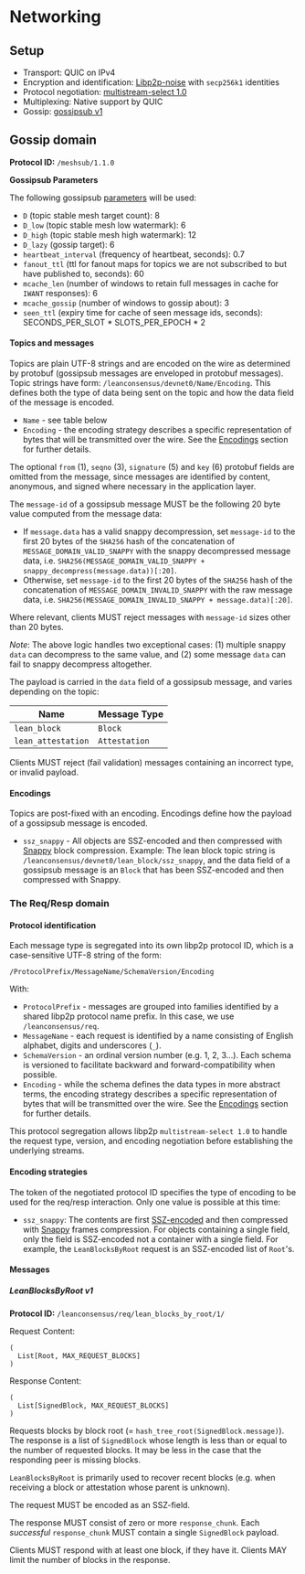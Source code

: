 # Networking

## Setup

- Transport: QUIC on IPv4
- Encryption and identification: [Libp2p-noise](https://github.com/libp2p/specs/tree/master/noise) with `secp256k1` identities
- Protocol negotiation: [multistream-select 1.0](https://github.com/multiformats/multistream-select/)
- Multiplexing: Native support by QUIC
- Gossip: [gossipsub v1](https://github.com/libp2p/specs/blob/master/pubsub/gossipsub/gossipsub-v1.0.md)

## Gossip domain

**Protocol ID:** `/meshsub/1.1.0`

**Gossipsub Parameters**

The following gossipsub
[parameters](https://github.com/libp2p/specs/blob/master/pubsub/gossipsub/gossipsub-v1.0.md#parameters)
will be used:

- `D` (topic stable mesh target count): 8
- `D_low` (topic stable mesh low watermark): 6
- `D_high` (topic stable mesh high watermark): 12
- `D_lazy` (gossip target): 6
- `heartbeat_interval` (frequency of heartbeat, seconds): 0.7
- `fanout_ttl` (ttl for fanout maps for topics we are not subscribed to but have
  published to, seconds): 60
- `mcache_len` (number of windows to retain full messages in cache for `IWANT`
  responses): 6
- `mcache_gossip` (number of windows to gossip about): 3
- `seen_ttl` (expiry time for cache of seen message ids, seconds):
  SECONDS_PER_SLOT * SLOTS_PER_EPOCH * 2

#### Topics and messages

Topics are plain UTF-8 strings and are encoded on the wire as determined by
protobuf (gossipsub messages are enveloped in protobuf messages). Topic strings
have form: `/leanconsensus/devnet0/Name/Encoding`. This defines both the type of
data being sent on the topic and how the data field of the message is encoded.

- `Name` - see table below
- `Encoding` - the encoding strategy describes a specific representation of
  bytes that will be transmitted over the wire. See the [Encodings](#Encodings)
  section for further details.

The optional `from` (1), `seqno` (3), `signature` (5) and `key` (6) protobuf
fields are omitted from the message, since messages are identified by content,
anonymous, and signed where necessary in the application layer.

The `message-id` of a gossipsub message MUST be the following 20 byte value
computed from the message data:

- If `message.data` has a valid snappy decompression, set `message-id` to the
  first 20 bytes of the `SHA256` hash of the concatenation of
  `MESSAGE_DOMAIN_VALID_SNAPPY` with the snappy decompressed message data, i.e.
  `SHA256(MESSAGE_DOMAIN_VALID_SNAPPY + snappy_decompress(message.data))[:20]`.
- Otherwise, set `message-id` to the first 20 bytes of the `SHA256` hash of the
  concatenation of `MESSAGE_DOMAIN_INVALID_SNAPPY` with the raw message data,
  i.e. `SHA256(MESSAGE_DOMAIN_INVALID_SNAPPY + message.data)[:20]`.

Where relevant, clients MUST reject messages with `message-id` sizes other than
20 bytes.

*Note*: The above logic handles two exceptional cases: (1) multiple snappy
`data` can decompress to the same value, and (2) some message `data` can fail to
snappy decompress altogether.

The payload is carried in the `data` field of a gossipsub message, and varies
depending on the topic:

| Name                             | Message Type              |
| -------------------------------- | ------------------------- |
| `lean_block`                     | `Block`                   |
| `lean_attestation`               | `Attestation`             |

Clients MUST reject (fail validation) messages containing an incorrect type, or
invalid payload.

#### Encodings

Topics are post-fixed with an encoding. Encodings define how the payload of a
gossipsub message is encoded.

- `ssz_snappy` - All objects are SSZ-encoded and then compressed with
  [Snappy](https://github.com/google/snappy) block compression. Example: The
  lean block topic string is `/leanconsensus/devnet0/lean_block/ssz_snappy`,
  and the data field of a gossipsub message is an `Block` that has been
  SSZ-encoded and then compressed with Snappy.

### The Req/Resp domain

#### Protocol identification

Each message type is segregated into its own libp2p protocol ID, which is a
case-sensitive UTF-8 string of the form:

```
/ProtocolPrefix/MessageName/SchemaVersion/Encoding
```

With:

- `ProtocolPrefix` - messages are grouped into families identified by a shared
  libp2p protocol name prefix. In this case, we use `/leanconsensus/req`.
- `MessageName` - each request is identified by a name consisting of English
  alphabet, digits and underscores (`_`).
- `SchemaVersion` - an ordinal version number (e.g. 1, 2, 3…). Each schema is
  versioned to facilitate backward and forward-compatibility when possible.
- `Encoding` - while the schema defines the data types in more abstract terms,
  the encoding strategy describes a specific representation of bytes that will
  be transmitted over the wire. See the [Encodings](#Encoding-strategies)
  section for further details.

This protocol segregation allows libp2p `multistream-select 1.0` to handle the
request type, version, and encoding negotiation before establishing the
underlying streams.

#### Encoding strategies

The token of the negotiated protocol ID specifies the type of encoding to be
used for the req/resp interaction. Only one value is possible at this time:

- `ssz_snappy`: The contents are first
  [SSZ-encoded](../../ssz/simple-serialize.md) and then compressed with
  [Snappy](https://github.com/google/snappy) frames compression. For objects
  containing a single field, only the field is SSZ-encoded not a container with
  a single field. For example, the `LeanBlocksByRoot` request is an
  SSZ-encoded list of `Root`'s.

#### Messages

##### LeanBlocksByRoot v1

**Protocol ID:** `/leanconsensus/req/lean_blocks_by_root/1/`

Request Content:

```
(
  List[Root, MAX_REQUEST_BLOCKS]
)
```

Response Content:

```
(
  List[SignedBlock, MAX_REQUEST_BLOCKS]
)
```

Requests blocks by block root (= `hash_tree_root(SignedBlock.message)`).
The response is a list of `SignedBlock` whose length is less than or equal
to the number of requested blocks. It may be less in the case that the
responding peer is missing blocks.

`LeanBlocksByRoot` is primarily used to recover recent blocks (e.g. when
receiving a block or attestation whose parent is unknown).

The request MUST be encoded as an SSZ-field.

The response MUST consist of zero or more `response_chunk`. Each _successful_
`response_chunk` MUST contain a single `SignedBlock` payload.

Clients MUST respond with at least one block, if they have it. Clients MAY limit
the number of blocks in the response.
